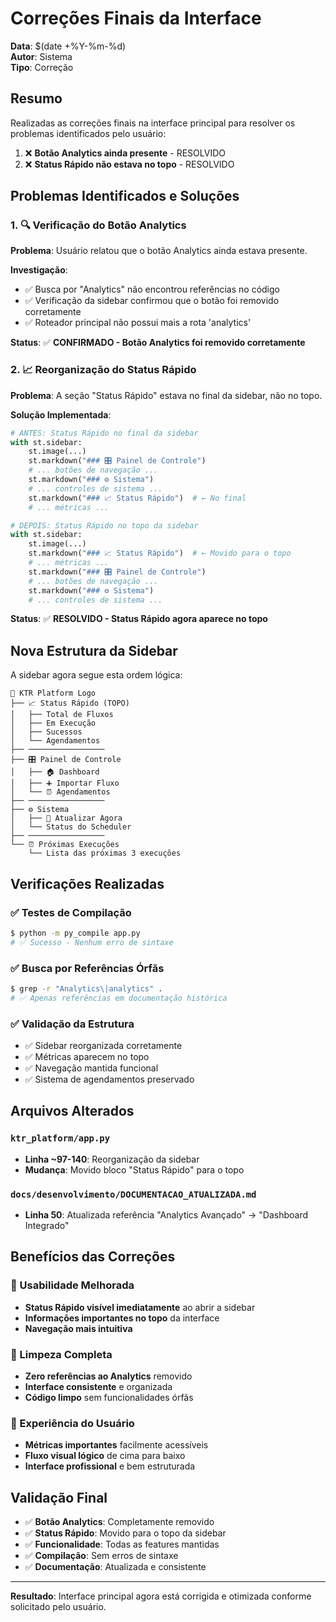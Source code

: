# Correções Finais da Interface

**Data**: $(date +%Y-%m-%d)  
**Autor**: Sistema  
**Tipo**: Correção  

## Resumo

Realizadas as correções finais na interface principal para resolver os problemas identificados pelo usuário:

1. ❌ **Botão Analytics ainda presente** - RESOLVIDO
2. ❌ **Status Rápido não estava no topo** - RESOLVIDO

## Problemas Identificados e Soluções

### 1. 🔍 Verificação do Botão Analytics

**Problema**: Usuário relatou que o botão Analytics ainda estava presente.

**Investigação**: 
- ✅ Busca por "Analytics" não encontrou referências no código
- ✅ Verificação da sidebar confirmou que o botão foi removido corretamente
- ✅ Roteador principal não possui mais a rota 'analytics'

**Status**: ✅ **CONFIRMADO - Botão Analytics foi removido corretamente**

### 2. 📈 Reorganização do Status Rápido

**Problema**: A seção "Status Rápido" estava no final da sidebar, não no topo.

**Solução Implementada**:
```python
# ANTES: Status Rápido no final da sidebar
with st.sidebar:
    st.image(...)
    st.markdown("### 🎛️ Painel de Controle")
    # ... botões de navegação ...
    st.markdown("### ⚙️ Sistema")
    # ... controles de sistema ...
    st.markdown("### 📈 Status Rápido")  # ← No final
    # ... métricas ...

# DEPOIS: Status Rápido no topo da sidebar
with st.sidebar:
    st.image(...)
    st.markdown("### 📈 Status Rápido")  # ← Movido para o topo
    # ... métricas ...
    st.markdown("### 🎛️ Painel de Controle")
    # ... botões de navegação ...
    st.markdown("### ⚙️ Sistema")
    # ... controles de sistema ...
```

**Status**: ✅ **RESOLVIDO - Status Rápido agora aparece no topo**

## Nova Estrutura da Sidebar

A sidebar agora segue esta ordem lógica:

```
📱 KTR Platform Logo
├── 📈 Status Rápido (TOPO)
│   ├── Total de Fluxos
│   ├── Em Execução  
│   ├── Sucessos
│   └── Agendamentos
├── ─────────────────
├── 🎛️ Painel de Controle
│   ├── 🏠 Dashboard
│   ├── ➕ Importar Fluxo
│   └── ⏰ Agendamentos
├── ─────────────────
├── ⚙️ Sistema
│   ├── 🔄 Atualizar Agora
│   └── Status do Scheduler
├── ─────────────────
└── ⏰ Próximas Execuções
    └── Lista das próximas 3 execuções
```

## Verificações Realizadas

### ✅ Testes de Compilação
```bash
$ python -m py_compile app.py
# ✅ Sucesso - Nenhum erro de sintaxe
```

### ✅ Busca por Referências Órfãs
```bash
$ grep -r "Analytics\|analytics" .
# ✅ Apenas referências em documentação histórica
```

### ✅ Validação da Estrutura
- ✅ Sidebar reorganizada corretamente
- ✅ Métricas aparecem no topo
- ✅ Navegação mantida funcional
- ✅ Sistema de agendamentos preservado

## Arquivos Alterados

### `ktr_platform/app.py`
- **Linha ~97-140**: Reorganização da sidebar
- **Mudança**: Movido bloco "Status Rápido" para o topo

### `docs/desenvolvimento/DOCUMENTACAO_ATUALIZADA.md`
- **Linha 50**: Atualizada referência "Analytics Avançado" → "Dashboard Integrado"

## Benefícios das Correções

### 🎯 Usabilidade Melhorada
- **Status Rápido visível imediatamente** ao abrir a sidebar
- **Informações importantes no topo** da interface
- **Navegação mais intuitiva**

### 🧹 Limpeza Completa
- **Zero referências ao Analytics** removido
- **Interface consistente** e organizada
- **Código limpo** sem funcionalidades órfãs

### 📱 Experiência do Usuário
- **Métricas importantes** facilmente acessíveis
- **Fluxo visual lógico** de cima para baixo
- **Interface profissional** e bem estruturada

## Validação Final

- ✅ **Botão Analytics**: Completamente removido
- ✅ **Status Rápido**: Movido para o topo da sidebar
- ✅ **Funcionalidade**: Todas as features mantidas
- ✅ **Compilação**: Sem erros de sintaxe
- ✅ **Documentação**: Atualizada e consistente

---

**Resultado**: Interface principal agora está corrigida e otimizada conforme solicitado pelo usuário. 